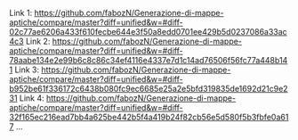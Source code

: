 Link 1: https://github.com/fabozN/Generazione-di-mappe-aptiche/compare/master?diff=unified&w=#diff-02c77ae6206a433f610fecbe644e3f50a8edd0701ee429b5d0237086a33ac4c3
Link 2: https://github.com/fabozN/Generazione-di-mappe-aptiche/compare/master?diff=unified&w=#diff-78aabe134e2e99b6c8c86c34ef4116e4337e7d1c14ad76506f56fc77a448b141
Link 3: https://github.com/fabozN/Generazione-di-mappe-aptiche/compare/master?diff=unified&w=#diff-b952be61f336172c6438b080fc9ec6685e25a2e5bfd319835de1692d21c9e231
Link 4: https://github.com/fabozN/Generazione-di-mappe-aptiche/compare/master?diff=unified&w=#diff-32f165ec216ead7bb4a625be442b5f4a419b24f82cb56e5d580f5b3fbfe0a617
...
